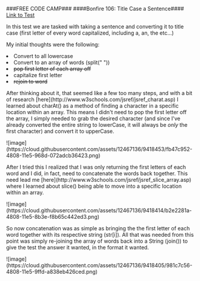 ###FREE CODE CAMP###
####Bonfire 106: Title Case a Sentence####
[Link to Test](http://freecodecamp.com/challenges/bonfire-title-case-a-sentence)
<p>
In this test we are tasked with taking a sentence and converting it to title case (first letter of every word capitalized, including a, an, the etc...)
<p>
My initial thoughts were the following:
<li>Convert to all lowercase</li>
<li>Convert to an array of words (split(" "))</li>
<del><li>pop first letter of  each array off</li></del>
<li>capitalize first letter</li>
<li><del>rejoin to word</del></li>
<p>
After thinking about it, that seemed like a few too many steps, and with a bit of research [here](http://www.w3schools.com/jsref/jsref_charat.asp) I learned about charAt() as a method of finding a character in a specific location within an array.  This means I didn't need to pop the first letter off the array, I simply needed to grab the desired character (and since I've already converted the entire string to lowerCase, it will always be <em>only</em> the first character) and convert it to upperCase.  
<p>
![image](https://cloud.githubusercontent.com/assets/12467136/9418453/fb47c952-4808-11e5-968d-072adcb36423.png)
<p>After I tried this I realized that I was only returning the first letters of each word and I did, in fact, need to concatenate the words back together. This need lead me [here](http://www.w3schools.com/jsref/jsref_slice_array.asp) where I learned about slice() being able to move into a specific location within an array. 
<p>
![image](https://cloud.githubusercontent.com/assets/12467136/9418414/b2e2281a-4808-11e5-8b3e-f8b65c442ed3.png)
<p>
So now concatenation was as simple as bringing the the first letter of each word together with its respective  string (str[i]). All that was needed from this point was simply re-joining the array of words back into a String (join()) to give the test the answer it wanted, in the format it wanted. <p>
![image](https://cloud.githubusercontent.com/assets/12467136/9418405/981c7c56-4808-11e5-9ffd-a838eb426ced.png)